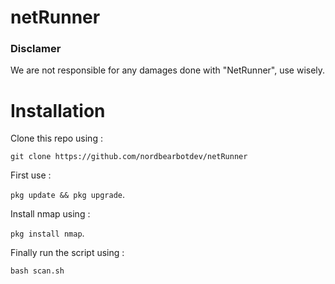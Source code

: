 # netRunner




### Disclamer

We are not responsible for any damages done with "NetRunner", use wisely.

# Installation

Clone this repo using :

`git clone https://github.com/nordbearbotdev/netRunner`

First use :

`pkg update && pkg upgrade`.

Install nmap using :

`pkg install nmap`.

Finally run the script using :

`bash scan.sh`
